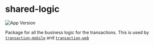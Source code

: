 # shared-logic

![App Version](https://img.shields.io/badge/version-0.0.0-blue.svg)

Package for all the business logic for the transactions. This is used by [`transaction-mobile`](../transaction-mobile) and [`transaction-web`](../transaction-mobile)
